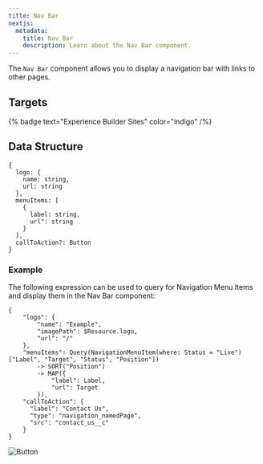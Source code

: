 ```yaml
---
title: Nav Bar
nextjs:
  metadata:
    title: Nav Bar
    description: Learn about the Nav Bar component.
---
```


The `Nav Bar` component allows you to display a navigation bar with links to other pages.

## Targets

{% badge text="Experience Builder Sites" color="indigo" /%}

## Data Structure

```
{
  logo: {
    name: string,
    url: string
  },
  menuItems: [
    {
      label: string,
      url": string
    }
  ],
  callToAction?: Button
}
```

### Example

The following expression can be used to query for Navigation Menu Items and display them in the Nav Bar component:

```
{
	"logo": {
		"name": "Example",
		"imagePath": $Resource.logo,
		"url": "/"
	},
	"menuItems": Query(NavigationMenuItem(where: Status = "Live")["Label", "Target", "Status", "Position"]) 
		-> SORT("Position")
		-> MAP({
			"label": Label,
			"url": Target
		}),
	"callToAction": {
      "label": "Contact Us",
      "type": "navigation_namedPage",
      "src": "contact_us__c"
    }
}
```

![Button](./../../assets/components/navBar/navBar.png)
